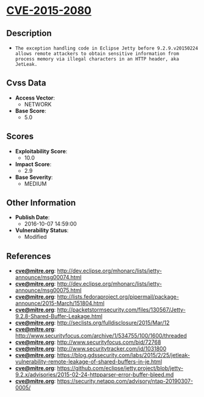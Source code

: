 
# [CVE-2015-2080](http://dev.eclipse.org/mhonarc/lists/jetty-announce/msg00074.html)

## Description

- `The exception handling code in Eclipse Jetty before 9.2.9.v20150224 allows remote attackers to obtain sensitive information from process memory via illegal characters in an HTTP header, aka JetLeak.`

## Cvss Data

- **Access Vector**:
  - NETWORK
- **Base Score**:
  - 5.0

## Scores

- **Exploitability Score**:
  - 10.0
- **Impact Score**:
  - 2.9
- **Base Severity**:
  - MEDIUM

## Other Information

- **Publish Date**:
  - 2016-10-07 14:59:00
- **Vulnerability Status**:
  - Modified

## References

- **cve@mitre.org**: http://dev.eclipse.org/mhonarc/lists/jetty-announce/msg00074.html
- **cve@mitre.org**: http://dev.eclipse.org/mhonarc/lists/jetty-announce/msg00075.html
- **cve@mitre.org**: http://lists.fedoraproject.org/pipermail/package-announce/2015-March/151804.html
- **cve@mitre.org**: http://packetstormsecurity.com/files/130567/Jetty-9.2.8-Shared-Buffer-Leakage.html
- **cve@mitre.org**: http://seclists.org/fulldisclosure/2015/Mar/12
- **cve@mitre.org**: http://www.securityfocus.com/archive/1/534755/100/1600/threaded
- **cve@mitre.org**: http://www.securityfocus.com/bid/72768
- **cve@mitre.org**: http://www.securitytracker.com/id/1031800
- **cve@mitre.org**: https://blog.gdssecurity.com/labs/2015/2/25/jetleak-vulnerability-remote-leakage-of-shared-buffers-in-je.html
- **cve@mitre.org**: https://github.com/eclipse/jetty.project/blob/jetty-9.2.x/advisories/2015-02-24-httpparser-error-buffer-bleed.md
- **cve@mitre.org**: https://security.netapp.com/advisory/ntap-20190307-0005/
